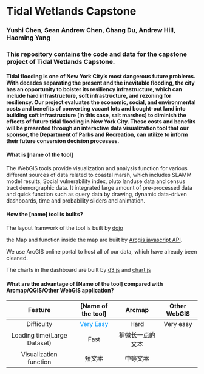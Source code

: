 # Tidal Wetlands Capstone
### Yushi Chen, Sean Andrew Chen, Chang Du, Andrew Hill, Haoming Yang

### This repository contains the code and data for the capstone project of Tidal Wetlands Capstone. 

#### Tidal flooding is one of New York City’s most dangerous future problems. With decades separating the present and the inevitable flooding, the city has an opportunity to bolster its resiliency infrastructure, which can include hard infrastructure, soft infrastructure, and rezoning for resiliency. Our project evaluates the economic, social, and environmental costs and benefits of converting vacant lots and bought-out land into  building soft infrastructure (in this case, salt marshes) to diminish the effects of future tidal flooding in New York City. These costs and benefits will be presented through an interactive data visualization tool that our sponsor, the Department of Parks and Recreation, can utilize to inform their future conversion decision processes. 




#### What is  [name of the tool]
The WebGIS tools provide visualization and analysis function for various different sources of data related to coastal marsh, which includes SLAMM model results, Social vulnerability index, pluto landuse data and census tract demorgraphic data. It integrated large amount of pre-processed data and quick function such as query data by drawing, dynamic data-driven dashboards, time and probability sliders and animation. 

#### How the [name] tool is builts?
The layout framwork of the tool is built by [dojo](https://dojotoolkit.org/) 

the Map and function inside the map are built by [Arcgis javascript API](https://developers.arcgis.com/javascript/). 

We use ArcGIS online portal to host all of our data, which have already been cleaned.

The charts in the dashboard are built by [d3.js](https://d3js.org/) and [chart.js](https://www.chartjs.org/) 


#### What are the advantage of [Name of the tool] compared with Arcmap/QGIS/Other WebGIS application?
| Feature | [Name of the tool] | Arcmap | Other WebGIS
| :------: | :------: | :------: |:------: |
| Difficulty | <font color=#0099ff>Very Easy<font> | Hard | Very easy|
| Loading time(Large Dataset) | Fast | 稍微长一点的文本 |
| Visualization function | 短文本 | 中等文本 |

